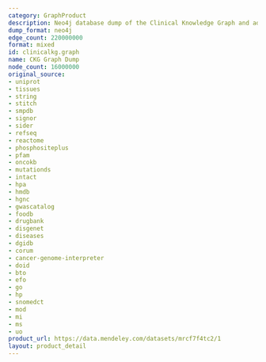 ```yaml
---
category: GraphProduct
description: Neo4j database dump of the Clinical Knowledge Graph and additional relationships
dump_format: neo4j
edge_count: 220000000
format: mixed
id: clinicalkg.graph
name: CKG Graph Dump
node_count: 16000000
original_source:
- uniprot
- tissues
- string
- stitch
- smpdb
- signor
- sider
- refseq
- reactome
- phosphositeplus
- pfam
- oncokb
- mutationds
- intact
- hpa
- hmdb
- hgnc
- gwascatalog
- foodb
- drugbank
- disgenet
- diseases
- dgidb
- corum
- cancer-genome-interpreter
- doid
- bto
- efo
- go
- hp
- snomedct
- mod
- mi
- ms
- uo
product_url: https://data.mendeley.com/datasets/mrcf7f4tc2/1
layout: product_detail
---
```

